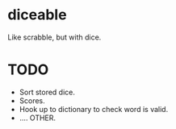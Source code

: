 # diceable
Like scrabble, but with dice.

# TODO
 - Sort stored dice.
 - Scores.
 - Hook up to dictionary to check word is valid.
 - .... OTHER.